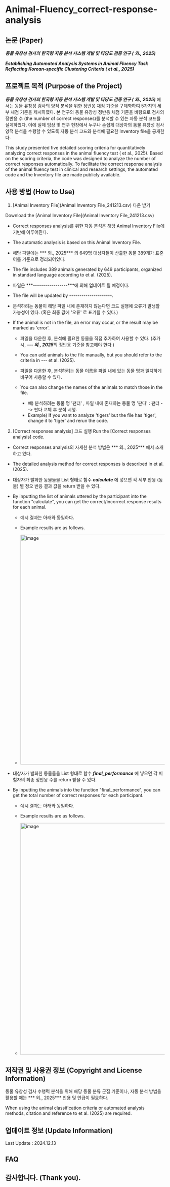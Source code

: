 # Animal-Fluency_correct-response-analysis




## 논문 (Paper)


***동물 유창성 검사의 한국형 자동 분석 시스템 개발 및 타당도 검증 연구 ( 외., 2025)***

***Establishing Automated Analysis Systems in Animal Fluency Task Reflecting Korean-specific Clustering Criteria  ( et al., 2025)***





## 프로젝트 목적 (Purpose of the Project) 


***동물 유창성 검사의 한국형 자동 분석 시스템 개발 및 타당도 검증 연구 ( 외., 2025)*** 에서는 동물 유창성 검사의 양적 분석을 위한 정반응 채점 기준을 구체화하여 5가지의 세부 채점 기준을 제시하였다. 본 연구의 동물 유창성 정반응 채점 기준을 바탕으로 검사의 정반응 수 (the number of correct responses)를 분석할 수 있는 자동 분석 코드를 설계하였다. 이에 실제 임상 및 연구 현장에서 누구나 손쉽게 대상자의 동물 유창성 검사 양적 분석을 수행할 수 있도록 자동 분석 코드와 분석에 필요한 Inventory file을 공개한다.


This study presented five detailed scoring criteria for quantitatively analyzing correct responses in the animal fluency test ( et al., 2025). Based on the scoring criteria, the code was designed to analyze the number of correct responses automatically. To facilitate the correct response analysis of the animal fluency test in clinical and research settings, the automated code and the Inventory file are made publicly available.






## 사용 방법 (How to Use) 


1. [Animal Inventory File](Animal Inventory File_241213.csv) 다운 받기

Download the [Animal Inventory File](Animal Inventory File_241213.csv)


  + Correct responses analysis를 위한 자동 분석은 해당 Animal Inventory File에 기반해 이루어진다.
  + The automatic analysis is based on this Animal Inventory File.

    
  + 해당 파일에는 *** 외., 2025*** 의 649명 대상자들이 산출한 동물 389개가 표준어를 기준으로 정리되어있다.
  + The file includes 389 animals generated by 649 participants, organized in standard language according to  et al. (2025).
    
    
  + 파일은 ***-----------------***에 의해 업데이트 될 예정이다.
  + The file will be updated by ---------------------.
    
 
  + 분석하려는 동물이 해당 파일 내에 존재하지 않는다면 코드 실행에 오류가 발생할 가능성이 있다. (혹은 최종 값에 '오류' 로 표기될 수 있다.)
  + If the animal is not in the file, an error may occur, or the result may be marked as 'error'.
    

    + 파일을 다운한 후, 분석에 필요한 동물을 직접 추가하여 사용할 수 있다. (추가 시, ***--- 외., 2025***의 정반응 기준을 참고해야 한다.)
    + You can add animals to the file manually, but you should refer to the criteria in --- et al. (2025).
      
   
    + 파일을 다운한 후, 분석하려는 동물 이름을 파일 내에 있는 동물 명과 일치하게 바꾸어 사용할 수 있다.
    + You can also change the names of the animals to match those in the file.
      
   
      + 예) 분석하려는 동물 명 '팬더' , 파일 내에 존재하는 동물 명 '판다' : 팬더 --> 판다 교체 후 분석 시행.
      + Example) If you want to analyze 'tigers' but the file has 'tiger', change it to 'tiger' and rerun the code.


        

      
2. [Correct responses analysis]  코드 실행
Run the [Correct responses analysis]  code.



  + Correct responses analysis의 자세한 분석 방법은 *** 외., 2025*** 에서 소개하고 있다.
  + The detailed analysis method for correct responses is described in  et al. (2025).


  + 대상자가 발화한 동물들을 List 형태로 함수 ***calculate*** 에 넣으면 각 세부 반응 (동물) 별 정오 반응 결과 값을 return 받을 수 있다.
  + By inputting the list of animals uttered by the participant into the function "calculate", you can get the correct/incorrect response results for each animal.

   
    + 예시 결과는 아래와 동일하다.
    + Example results are as follows.

   
    + <img width="723" alt="image" src="https://github.com/user-attachments/assets/5503d9e0-25b5-4a49-bcbd-adfed787948b">


  + 대상자가 발화한 동물들을 List 형태로 함수 ***final_performance*** 에 넣으면 각 피험자의 최종 정반응 수를 return 받을 수 있다.
  + By inputting the animals into the function "final_performance", you can get the total number of correct responses for each participant.


    + 예시 결과는 아래와 동일하다.
    + Example results are as follows.

   
    + <img width="730" alt="image" src="https://github.com/user-attachments/assets/54250ed7-0dd6-41a7-9d45-f50a67485259">






## 저작권 및 사용권 정보 (Copyright and License Information)


동물 유창성 검사 수행력 분석을 위해 해당 동물 분류 군집 기준이나, 자동 분석 방법을 활용할 때는 *** 외., 2025*** 인용 및 언급이 필요하다.

When using the animal classification criteria or automated analysis methods, citation and reference to  et al. (2025) are required.




## 업데이트 정보 (Update Information)


Last Update : 2024.12.13





## FAQ


## 감사합니다. (Thank you).
